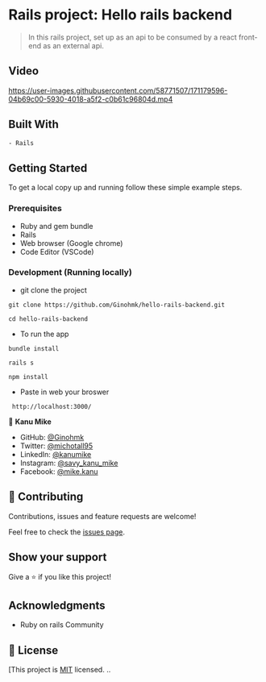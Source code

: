 # Rails project: Hello rails backend

> In this rails project, set up as an api to be consumed by a react front-end as an external api.

## Video

https://user-images.githubusercontent.com/58771507/171179596-04b69c00-5930-4018-a5f2-c0b61c96804d.mp4

## Built With

```bash
- Rails
```

## Getting Started

To get a local copy up and running follow these simple example steps.

### Prerequisites

- Ruby and gem bundle
- Rails
- Web browser (Google chrome)
- Code Editor (VSCode)

### Development (Running locally)

- git clone the project

```
git clone https://github.com/Ginohmk/hello-rails-backend.git
```

```
cd hello-rails-backend
```

- To run the app

```
bundle install
```

```
rails s
```

```
npm install
```

- Paste in web your broswer

```
 http://localhost:3000/
```

👤 **Kanu Mike**

- GitHub: [@Ginohmk](https://github.com/Ginohmk)
- Twitter: [@michotall95](https://www.twitter.com/michotall95)
- LinkedIn: [@kanumike](https://www.linkedin.com/in/kanu-mike-497119211/)
- Instagram: [@savy_kanu_mike](https/instagram.com/savy_kanu_mike)
- Facebook: [@mike.kanu](https://www.facebook.com/mike.kanu)

## 🤝 Contributing

Contributions, issues and feature requests are welcome!

Feel free to check the [issues page](https://github.com/Ginohmk/hello-rails-backend/issues).

## Show your support

Give a ⭐️ if you like this project!

## Acknowledgments

- Ruby on rails Community

## 📝 License

[This project is [MIT](https://github.com/Ginohmk/hello-rails-backend/blob/dev/LICENSE) licensed.
..
